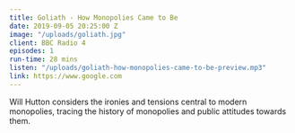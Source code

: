```yaml
---
title: Goliath - How Monopolies Came to Be
date: 2019-09-05 20:25:00 Z
image: "/uploads/goliath.jpg"
client: BBC Radio 4
episodes: 1
run-time: 28 mins
listen: "/uploads/goliath-how-monopolies-came-to-be-preview.mp3"
link: https://www.google.com
---
```


Will Hutton considers the ironies and tensions central to modern monopolies, tracing the history of monopolies and public attitudes towards them.